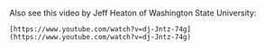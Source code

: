 
Also see this video by Jeff Heaton of Washington State University:

    [https://www.youtube.com/watch?v=dj-Jntz-74g](https://www.youtube.com/watch?v=dj-Jntz-74g)
